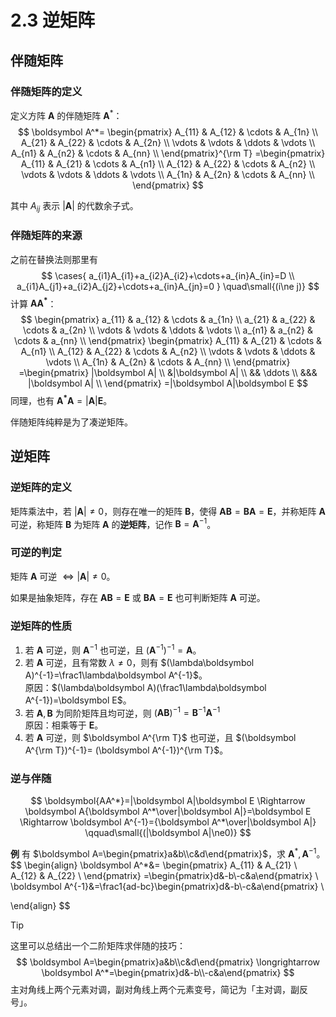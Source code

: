 # 2.3 逆矩阵

## 伴随矩阵

### 伴随矩阵的定义

定义方阵 $\boldsymbol A$ 的伴随矩阵 $\boldsymbol A^*$：
$$
\boldsymbol A^*=
\begin{pmatrix}
  A_{11} & A_{12} & \cdots & A_{1n} \\
  A_{21} & A_{22} & \cdots & A_{2n} \\
  \vdots & \vdots & \ddots & \vdots \\
  A_{n1} & A_{n2} & \cdots & A_{nn} \\
\end{pmatrix}^{\rm T}
=\begin{pmatrix}
  A_{11} & A_{21} & \cdots & A_{n1} \\
  A_{12} & A_{22} & \cdots & A_{n2} \\
  \vdots & \vdots & \ddots & \vdots \\
  A_{1n} & A_{2n} & \cdots & A_{nn} \\
\end{pmatrix}
$$

其中 $A_{ij}$ 表示 $|\boldsymbol A|$ 的代数余子式。

### 伴随矩阵的来源

之前在替换法则那里有
$$
\cases{
a_{i1}A_{i1}+a_{i2}A_{i2}+\cdots+a_{in}A_{in}=D \\
a_{i1}A_{j1}+a_{i2}A_{j2}+\cdots+a_{in}A_{jn}=0
}
\quad\small{(i\ne j)}
$$
计算 $\boldsymbol{AA^*}$：
$$
\begin{pmatrix}
  a_{11} & a_{12} & \cdots & a_{1n} \\
  a_{21} & a_{22} & \cdots & a_{2n} \\
  \vdots & \vdots & \ddots & \vdots \\
  a_{n1} & a_{n2} & \cdots & a_{nn} \\
\end{pmatrix}
\begin{pmatrix}
  A_{11} & A_{21} & \cdots & A_{n1} \\
  A_{12} & A_{22} & \cdots & A_{n2} \\
  \vdots & \vdots & \ddots & \vdots \\
  A_{1n} & A_{2n} & \cdots & A_{nn} \\
\end{pmatrix}
=\begin{pmatrix}
  |\boldsymbol A| \\
  &|\boldsymbol A| \\
  && \ddots \\
  &&& |\boldsymbol A| \\
\end{pmatrix}
=|\boldsymbol A|\boldsymbol E
$$
同理，也有 $\boldsymbol{A^*A}=|\boldsymbol A|\boldsymbol E$。

伴随矩阵纯粹是为了凑逆矩阵。

## 逆矩阵

### 逆矩阵的定义

矩阵乘法中，若 $|\boldsymbol A|\ne0$，则存在唯一的矩阵 $\boldsymbol B$，使得 $\boldsymbol{AB}=\boldsymbol{BA}=\boldsymbol E$，并称矩阵 $\boldsymbol A$ 可逆，称矩阵 $\boldsymbol B$ 为矩阵 $\boldsymbol A$ 的**逆矩阵**，记作 $\boldsymbol B=\boldsymbol A^{-1}$。

### 可逆的判定

矩阵 $\boldsymbol A$ 可逆 $\Longleftrightarrow |\boldsymbol A|\ne0$。

如果是抽象矩阵，存在 $\boldsymbol{AB}=\boldsymbol E$ 或 $\boldsymbol{BA}=\boldsymbol E$ 也可判断矩阵 $\boldsymbol A$ 可逆。

### 逆矩阵的性质

1. 若 $\boldsymbol A$ 可逆，则 $\boldsymbol A^{-1}$ 也可逆，且 $(\boldsymbol A^{-1})^{-1}= \boldsymbol A$。
2. 若 $\boldsymbol A$ 可逆，且有常数 $\lambda\ne0$，则有 $(\lambda\boldsymbol A)^{-1}=\frac1\lambda\boldsymbol A^{-1}$。<br/>原因：$(\lambda\boldsymbol A)(\frac1\lambda\boldsymbol A^{-1})=\boldsymbol E$。
3. 若 $\boldsymbol A,\boldsymbol B$ 为同阶矩阵且均可逆，则 $(\boldsymbol{AB})^{-1}=\boldsymbol B^{-1}\boldsymbol A^{-1}$<br/>原因：相乘等于 $\boldsymbol E$。
4. 若 $\boldsymbol A$ 可逆，则 $\boldsymbol A^{\rm T}$ 也可逆，且 $(\boldsymbol A^{\rm T})^{-1}= (\boldsymbol A^{-1})^{\rm T}$。

### 逆与伴随

$$
\boldsymbol{AA^*}=|\boldsymbol A|\boldsymbol E
\Rightarrow
\boldsymbol A{\boldsymbol A^*\over|\boldsymbol A|}=\boldsymbol E
\Rightarrow
\boldsymbol A^{-1}={\boldsymbol A^*\over|\boldsymbol A|}
\qquad\small{(|\boldsymbol A|\ne0)}
$$

**例** 有 $\boldsymbol A=\begin{pmatrix}a&b\\c&d\end{pmatrix}$，求 $\boldsymbol A^*,\boldsymbol A^{-1}$。
$$
\begin{align}
\boldsymbol A^*&=
\begin{pmatrix}
A_{11} & A_{21} \\
A_{12} & A_{22} \\
\end{pmatrix}
=\begin{pmatrix}d&-b\\-c&a\end{pmatrix} \\
\boldsymbol A^{-1}&=\frac1{ad-bc}\begin{pmatrix}d&-b\\-c&a\end{pmatrix} \\

\end{align}
$$

> [!tip]
>
> 这里可以总结出一个二阶矩阵求伴随的技巧：
> $$
> \boldsymbol A=\begin{pmatrix}a&b\\c&d\end{pmatrix}
> \longrightarrow
> \boldsymbol A^*=\begin{pmatrix}d&-b\\-c&a\end{pmatrix}
> $$
> 主对角线上两个元素对调，副对角线上两个元素变号，简记为「主对调，副反号」。
